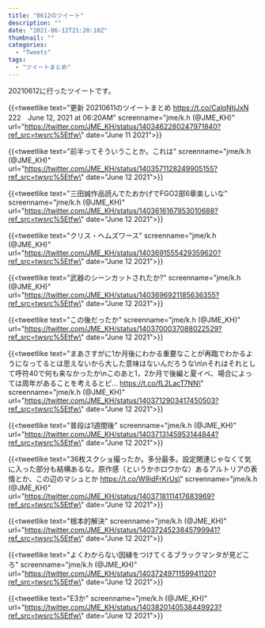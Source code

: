 ```yaml
---
title: "0612のツイート"
description: ""
date: "2021-06-12T21:20:10Z"
thumbnail: ""
categories:
  - "Tweets"
tags:
  - "ツイートまとめ"
---
```

20210612に行ったツイートです。
<!--more-->
{{<tweetlike text=\"更新 20210611のツイートまとめ https://t.co/CalqNtjJxN 222　June 12, 2021 at 06:20AM\" screenname=\"jme/k.h (@JME_KH)\" url=\"https://twitter.com/JME_KH/status/1403462280247971840?ref_src=twsrc%5Etfw\" date=\"June 11 2021\">}}

{{<tweetlike text=\"前半ってそういうことか。これは\" screenname=\"jme/k.h (@JME_KH)\" url=\"https://twitter.com/JME_KH/status/1403571128249905155?ref_src=twsrc%5Etfw\" date=\"June 12 2021\">}}

{{<tweetlike text=\"三田誠作品読んでたおかげでFGO2部6章楽しいな\" screenname=\"jme/k.h (@JME_KH)\" url=\"https://twitter.com/JME_KH/status/1403616167953010688?ref_src=twsrc%5Etfw\" date=\"June 12 2021\">}}

{{<tweetlike text=\"クリス・ヘムズワース\" screenname=\"jme/k.h (@JME_KH)\" url=\"https://twitter.com/JME_KH/status/1403691555429359620?ref_src=twsrc%5Etfw\" date=\"June 12 2021\">}}

{{<tweetlike text=\"武器のシーンカットされたか?\" screenname=\"jme/k.h (@JME_KH)\" url=\"https://twitter.com/JME_KH/status/1403696921185636355?ref_src=twsrc%5Etfw\" date=\"June 12 2021\">}}

{{<tweetlike text=\"この後だったか\" screenname=\"jme/k.h (@JME_KH)\" url=\"https://twitter.com/JME_KH/status/1403700037088022529?ref_src=twsrc%5Etfw\" date=\"June 12 2021\">}}

{{<tweetlike text=\"まあさすがに1か月後にわかる重要なことが再臨でわかるようになってるとは思えないから大した意味はないんだろうな\n\nそれはそれとして呼符40で何も来なかったか\nこのあと1，2か月で後編と夏イベ、場合によっては周年があることを考えるとピ… https://t.co/fL2LacT7NN\" screenname=\"jme/k.h (@JME_KH)\" url=\"https://twitter.com/JME_KH/status/1403712903417450503?ref_src=twsrc%5Etfw\" date=\"June 12 2021\">}}

{{<tweetlike text=\"普段は1週間後\" screenname=\"jme/k.h (@JME_KH)\" url=\"https://twitter.com/JME_KH/status/1403713145953144844?ref_src=twsrc%5Etfw\" date=\"June 12 2021\">}}

{{<tweetlike text=\"36枚スクショ撮ったか。多分最多。設定関連じゃなくて気に入った部分も結構あるな。原作感（というかホロウかな）あるアルトリアの表情とか、この辺のマシュとか https://t.co/W9idFrKrUs\" screenname=\"jme/k.h (@JME_KH)\" url=\"https://twitter.com/JME_KH/status/1403718111417683969?ref_src=twsrc%5Etfw\" date=\"June 12 2021\">}}

{{<tweetlike text=\"根本的解決\" screenname=\"jme/k.h (@JME_KH)\" url=\"https://twitter.com/JME_KH/status/1403724523845799941?ref_src=twsrc%5Etfw\" date=\"June 12 2021\">}}

{{<tweetlike text=\"よくわからない因縁をつけてくるブラックマンタが見どころ\" screenname=\"jme/k.h (@JME_KH)\" url=\"https://twitter.com/JME_KH/status/1403724971159941120?ref_src=twsrc%5Etfw\" date=\"June 12 2021\">}}

{{<tweetlike text=\"E3か\" screenname=\"jme/k.h (@JME_KH)\" url=\"https://twitter.com/JME_KH/status/1403820140538449923?ref_src=twsrc%5Etfw\" date=\"June 12 2021\">}}


